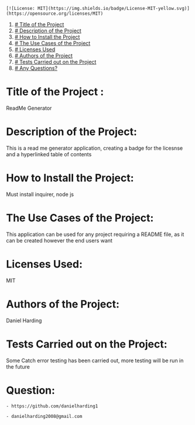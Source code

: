     [![License: MIT](https://img.shields.io/badge/License-MIT-yellow.svg)](https://opensource.org/licenses/MIT)

1. [# Title of the Project](#title-of-the-project)
2. [# Description of the Project](#description-of-the-project)
3. [# How to Install the Project](#how-to-install-the-project)
4. [# The Use Cases of the Project](#the-use-cases-of-the-project)
5. [# Licenses Used](#licenses-used)
6. [# Authors of the Project](#authors-of-the-project)
7. [# Tests Carried out on the Project](#tests-carried-out-on-the-project)
8. [# Any Questions?](#question)

# Title of the Project :

ReadMe Generator

# Description of the Project:

This is a read me generator application, creating a badge for the licesnse and a hyperlinked table of contents

# How to Install the Project:

Must install inquirer, node js

# The Use Cases of the Project:

This application can be used for any project requiring a README file, as it can be created however the end users want

# Licenses Used:

MIT

# Authors of the Project:

Daniel Harding

# Tests Carried out on the Project:

Some Catch error testing has been carried out, more testing will be run in the future

# Question:

    - https://github.com/danielharding1

    - danielharding2008@gmail.com
